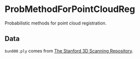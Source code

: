 # ProbMethodForPointCloudReg
Probabilistic methods for point cloud registration.


## Data
```bun000.ply``` comes from [The Stanford 3D Scanning Repository](https://graphics.stanford.edu/data/3Dscanrep/).
